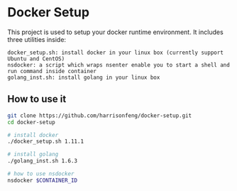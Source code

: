 # Docker Setup

This project is used to setup your docker runtime environment. 
It includes three utilities inside:

    docker_setup.sh: install docker in your linux box (currently support Ubuntu and CentOS)
    nsdocker: a script which wraps nsenter enable you to start a shell and run command inside container
    golang_inst.sh: install golang in your linux box
    
## How to use it

```bash
git clone https://github.com/harrisonfeng/docker-setup.git
cd docker-setup

# install docker
./docker_setup.sh 1.11.1

# install golang
./golang_inst.sh 1.6.3

# how to use nsdocker
nsdocker $CONTAINER_ID
```
